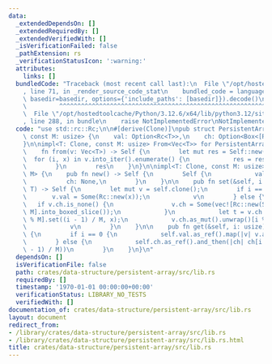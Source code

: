 ```yaml
---
data:
  _extendedDependsOn: []
  _extendedRequiredBy: []
  _extendedVerifiedWith: []
  _isVerificationFailed: false
  _pathExtension: rs
  _verificationStatusIcon: ':warning:'
  attributes:
    links: []
  bundledCode: "Traceback (most recent call last):\n  File \"/opt/hostedtoolcache/Python/3.12.6/x64/lib/python3.12/site-packages/onlinejudge_verify/documentation/build.py\"\
    , line 71, in _render_source_code_stat\n    bundled_code = language.bundle(stat.path,\
    \ basedir=basedir, options={'include_paths': [basedir]}).decode()\n          \
    \         ^^^^^^^^^^^^^^^^^^^^^^^^^^^^^^^^^^^^^^^^^^^^^^^^^^^^^^^^^^^^^^^^^^^^^^^^^^^^^^^^^\n\
    \  File \"/opt/hostedtoolcache/Python/3.12.6/x64/lib/python3.12/site-packages/onlinejudge_verify/languages/rust.py\"\
    , line 288, in bundle\n    raise NotImplementedError\nNotImplementedError\n"
  code: "use std::rc::Rc;\n\n#[derive(Clone)]\npub struct PersistentArray<T: Clone,\
    \ const M: usize> {\n    val: Option<Rc<T>>,\n    ch: Option<Box<[Rc<Self>]>>,\n\
    }\n\nimpl<T: Clone, const M: usize> From<Vec<T>> for PersistentArray<T, M> {\n\
    \    fn from(v: Vec<T>) -> Self {\n        let mut res = Self::new();\n      \
    \  for (i, x) in v.into_iter().enumerate() {\n            res = res.set(i, x);\n\
    \        }\n        res\n    }\n}\n\nimpl<T: Clone, const M: usize> PersistentArray<T,\
    \ M> {\n    pub fn new() -> Self {\n        Self {\n            val: None,\n \
    \           ch: None,\n        }\n    }\n\n    pub fn set(&self, i: usize, x:\
    \ T) -> Self {\n        let mut v = self.clone();\n        if i == 0 {\n     \
    \       v.val = Some(Rc::new(x));\n            v\n        } else {\n         \
    \   if v.ch.is_none() {\n                v.ch = Some(vec![Rc::new(Self::new());\
    \ M].into_boxed_slice());\n            }\n            let t = v.ch.as_ref().unwrap()[i\
    \ % M].set((i - 1) / M, x);\n            v.ch.as_mut().unwrap()[i % M] = Rc::new(t);\n\
    \            v\n        }\n    }\n\n    pub fn get(&self, i: usize) -> Option<&T>\
    \ {\n        if i == 0 {\n            self.val.as_ref().map(|v| v.as_ref())\n\
    \        } else {\n            self.ch.as_ref().and_then(|ch| ch[i % M].get((i\
    \ - 1) / M))\n        }\n    }\n}\n"
  dependsOn: []
  isVerificationFile: false
  path: crates/data-structure/persistent-array/src/lib.rs
  requiredBy: []
  timestamp: '1970-01-01 00:00:00+00:00'
  verificationStatus: LIBRARY_NO_TESTS
  verifiedWith: []
documentation_of: crates/data-structure/persistent-array/src/lib.rs
layout: document
redirect_from:
- /library/crates/data-structure/persistent-array/src/lib.rs
- /library/crates/data-structure/persistent-array/src/lib.rs.html
title: crates/data-structure/persistent-array/src/lib.rs
---
```

